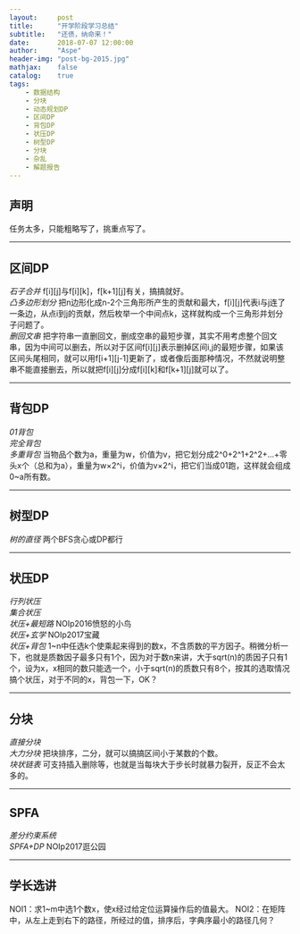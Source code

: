 ```yaml
---
layout:     post
title:      "开学阶段学习总结"
subtitle:   "还债，纳命来！"
date:       2018-07-07 12:00:00
author:     "Aspe"
header-img: "post-bg-2015.jpg"
mathjax:    false
catalog:    true
tags:
    - 数据结构
    - 分块
    - 动态规划DP
    - 区间DP
    - 背包DP
    - 状压DP
    - 树型DP
    - 分块
    - 杂乱
    - 解题报告
---
```


## 声明
  任务太多，只能粗略写了，挑重点写了。

---

## 区间DP
  *石子合并* f[i][j]与f[i][k]，f[k+1][j]有关，搞搞就好。  
  *凸多边形划分* 把n边形化成n-2个三角形所产生的贡献和最大，f[i][j]代表i与j连了一条边，从点i到j的贡献，然后枚举一个中间点k，这样就构成一个三角形并划分子问题了。  
  *删回文串* 把字符串一直删回文，删成空串的最短步骤，其实不用考虑整个回文串，因为中间可以删去，所以对于区间f[i][j]表示删掉区间i,j的最短步骤，如果该区间头尾相同，就可以用f[i+1][j-1]更新了，或者像后面那种情况，不然就说明整串不能直接删去，所以就把f[i][j]分成f[i][k]和f[k+1][j]就可以了。  

---

## 背包DP
  *01背包*  
  *完全背包*  
  *多重背包* 当物品个数为a，重量为w，价值为v，把它划分成2^0+2^1+2^2+...+零头x个（总和为a），重量为w×2^i，价值为v×2^i，把它们当成01跑，这样就会组成0~a所有数。

---

## 树型DP
  *树的直径* 两个BFS贪心或DP都行

---

## 状压DP
  *行列状压*  
  *集合状压*  
  *状压+最短路*  NOIp2016愤怒的小鸟  
  *状压+玄学* NOIp2017宝藏  
  *状压+背包* 1~n中任选k个使乘起来得到的数x，不含质数的平方因子。稍微分析一下，也就是质数因子最多只有1个，因为对于数n来讲，大于sqrt(n)的质因子只有1个，设为x，x相同的数只能选一个，小于sqrt(n)的质数只有8个，按其的选取情况搞个状压，对于不同的x，背包一下，OK？  

---

## 分块
  *直接分块*  
  *大力分块* 把块排序，二分，就可以搞搞区间小于某数的个数。  
  *块状链表* 可支持插入删除等，也就是当每块大于步长时就暴力裂开，反正不会太多的。  

---

## SPFA
 *差分约束系统*  
 *SPFA+DP* NOIp2017逛公园 

---

## 学长选讲
  NOI1：求1~m中选1个数x，使x经过给定位运算操作后的值最大。
  NOI2：在矩阵中，从左上走到右下的路径，所经过的值，排序后，字典序最小的路径几何？
  

